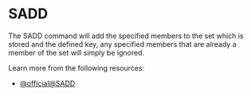 # SADD

The SADD command will add the specified members to the set which is stored and the defined key, any specified members that are already a member of the set will simply be ignored.

Learn more from the following resources:

- [@official@SADD](https://redis.io/docs/latest/commands/sadd/)